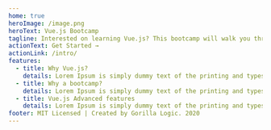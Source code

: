 ```yaml
---
home: true
heroImage: /image.png
heroText: Vue.js Bootcamp
tagline: Interested on learning Vue.js? This bootcamp will walk you through a practical process to learn it.
actionText: Get Started →
actionLink: /intro/
features:
  - title: Why Vue.js?
    details: Lorem Ipsum is simply dummy text of the printing and typesetting industry. Lorem Ipsum has been the industry's standard dummy text ever since the 1500s
  - title: Why a bootcamp?
    details: Lorem Ipsum is simply dummy text of the printing and typesetting industry. Lorem Ipsum has been the industry's standard dummy text ever since the 1500s
  - title: Vue.js Advanced features
    details: Lorem Ipsum is simply dummy text of the printing and typesetting industry. Lorem Ipsum has been the industry's standard dummy text ever since the 1500s
footer: MIT Licensed | Created by Gorilla Logic. 2020
---
```

